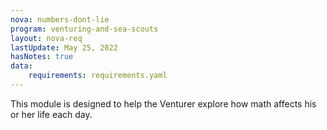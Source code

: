 ```yaml
---
nova: numbers-dont-lie
program: venturing-and-sea-scouts
layout: nova-req
lastUpdate: May 25, 2022
hasNotes: true
data:
    requirements: requirements.yaml
---
```


This module is designed to help the Venturer explore how math affects his or her life each day.
